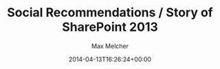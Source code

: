 ﻿---
title: Social Recommendations / Story of SharePoint 2013
author: Max Melcher
aliases:
   - "/post/2014-04-13-/"
2014: "04"
type: post
date: 2014-04-13T16:26:24+00:00
draft: true
url: /?p=1489
categories:
  - Uncategorized

---
